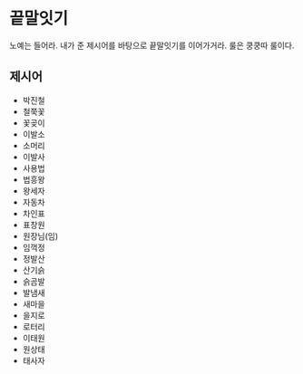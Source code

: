 # 끝말잇기

노예는 들어라. 내가 준 제시어를 바탕으로 끝말잇기를 이어가거라. 룰은 쿵쿵따 룰이다.



## 제시어

- 박진철
- 철쭉꽃
- 꽃곶이
- 이발소
- 소머리
- 이발사
- 사용법
- 법흥왕
- 왕세자
- 자동차
- 차인표
- 표창원
- 원장님(임)
- 임꺽정
- 정발산
- 산기슭
- 슭곰발
- 발냄새
- 새마을
- 을지로
- 로터리
- 이태원
- 원상태
- 태사자
